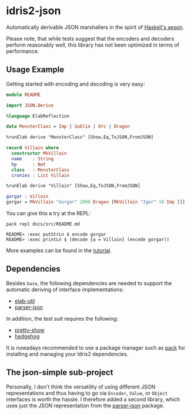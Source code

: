 # idris2-json

Automatically derivable JSON marshallers in the spirit of
[Haskell's aeson](https://hackage.haskell.org/package/aeson).

Please note, that while tests suggest that the encoders and decoders
perform reasonably well, this library has not been optimized in
terms of performance.

## Usage Example

Getting started with encoding and decoding is very easy:

```idris
module README

import JSON.Derive

%language ElabReflection

data MonsterClass = Imp | Goblin | Orc | Dragon

%runElab derive "MonsterClass" [Show,Eq,ToJSON,FromJSON]

record Villain where
  constructor MkVillain
  name    : String
  hp      : Nat
  class   : MonsterClass
  cronies : List Villain

%runElab derive "Villain" [Show,Eq,ToJSON,FromJSON]

gorgar : Villain
gorgar = MkVillain "Gorgar" 2000 Dragon [MkVillain "Igor" 10 Imp []]
```

You can give this a try at the REPL:

```shell
pack repl docs/src/README.md

README> :exec putStrLn $ encode gorgar
README> :exec printLn $ (decode {a = Villain} (encode gorgar))
```

More examples can be found in the [tutorial](docs/src/Docs/Tutorial.md).

## Dependencies

Besides `base`, the following dependencies are needed to
support the automatic deriving of interface implementations:

* [elab-util](https://github.com/stefan-hoeck/idris2-elab-util)
* [parser-json](https://github.com/stefan-hoeck/idris2-parser)

In addition, the test suit requires the following:

* [pretty-show](https://github.com/stefan-hoeck/idris2-pretty-show)
* [hedgehog](https://github.com/stefan-hoeck/idris2-hedgehog)

It is nowadays recommended to use a package manager such as
[pack](https://github.com/stefan-hoeck/idris2-pack) for installing
and managing your Idris2 dependencies.

## The json-simple sub-project

Personally, I don't think the versatility of using different JSON
representations and thus having to go via `Encoder`, `Value`, or `Object`
interfaces is worth the hassle. I therefore added a second library,
which uses just the JSON representation from the
[parser-json](https://github.com/stefan-hoeck/idris2-parser) package.
